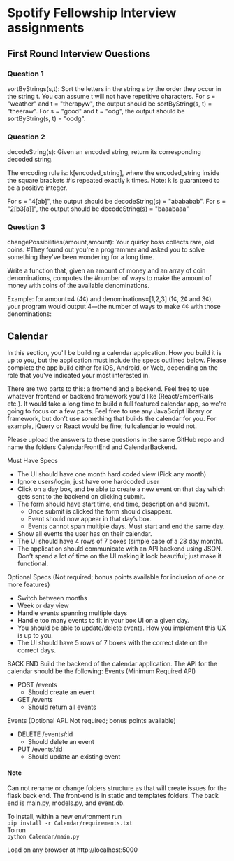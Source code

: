 # Spotify Fellowship Interview assignments

## First Round Interview Questions

### Question 1
sortByStrings(s,t): Sort the letters in the string s by the order they occur in the string t. You can assume t will not have repetitive characters. For s = "weather" and t = "therapyw", the output should be sortByString(s, t) = "theeraw". For s = "good" and t = "odg", the output should be sortByString(s, t) = "oodg".

### Question 2
decodeString(s): Given an encoded string, return its corresponding decoded string.

The encoding rule is: k[encoded_string], where the encoded_string inside the square brackets
#is repeated exactly k times. Note: k is guaranteed to be a positive integer.

For s = "4[ab]", the output should be decodeString(s) = "abababab". For s = "2[b3[a]]", the output should be decodeString(s) = "baaabaaa"

### Question 3
changePossibilities(amount,amount): Your quirky boss collects rare, old coins.
#They found out you're a programmer and asked you to solve something they've been wondering for a long time.

Write a function that, given an amount of money and an array of coin denominations, computes the
#number of ways to make the amount of money with coins of the available denominations.

Example: for amount=4 (4¢) and denominations=[1,2,3] (1¢, 2¢ and 3¢), your program would output 4—the number of ways to make 4¢ with those denominations:

## Calendar

In this section, you'll be building a calendar application. How you build it is up to you, but the application must include the specs outlined below. Please complete the app build either for iOS, Android, or Web, depending on the role that you've indicated your most interested in.

There are two parts to this: a frontend and a backend. Feel free to use whatever frontend or backend framework you'd like (React/Ember/Rails etc.). It would take a long time to build a full featured calendar app, so we're going to focus on a few parts. Feel free to use any JavaScript library or framework, but don’t use something that builds the calendar for you. For example, jQuery or React would be fine; fullcalendar.io would not.

Please upload the answers to these questions in the same GitHub repo and name the folders CalendarFrontEnd and CalendarBackend.

Must Have Specs  
- The UI should have one month hard coded view (Pick any month)
- Ignore users/login, just have one hardcoded user
- Click on a day box, and be able to create a new event on that day which gets sent to the backend on clicking submit.
- The form should have start time, end time, description and submit.
  - Once submit is clicked the form should disappear.
  - Event should now appear in that day’s box.
  - Events cannot span multiple days. Must start and end the same day.
- Show all events the user has on their calendar.
- The UI should have 4 rows of 7 boxes (simple case of a 28 day month).
- The application should communicate with an API backend using JSON. Don’t spend a lot of time on the UI making it look beautiful; just make it functional.

Optional Specs (Not required; bonus points available for inclusion of one or more features)  

- Switch between months
- Week or day view
- Handle events spanning multiple days
- Handle too many events to fit in your box UI on a given day.
- You should be able to update/delete events. How you implement this UX is up to you.
- The UI should have 5 rows of 7 boxes with the correct date on the correct days.

BACK END
Build the backend of the calendar application. The API for the calendar should be the following:
Events (Minimum Required API)
- POST /events
  - Should create an event
- GET /events
  - Should return all events

Events (Optional API. Not required; bonus points available)
- DELETE /events/:id
  - Should delete an event
- PUT /events/:id
  - Should update an existing event

#### Note
Can not rename or change folders structure as that will create issues for the flask back end. The front-end is in static and templates folders. The back end is main.py, models.py, and event.db.

To install, within a new environment run  
`pip install -r Calendar/requirements.txt`  
To run  
`python Calendar/main.py`

Load on any browser at http://localhost:5000
